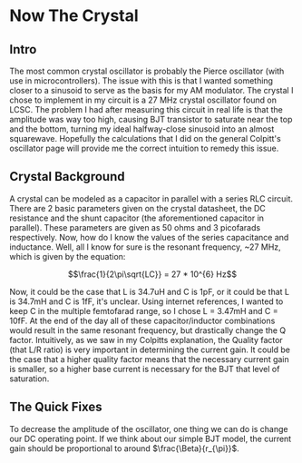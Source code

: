 # Now The Crystal

## Intro
The most common crystal oscillator is probably the Pierce oscillator (with use in microcontrollers).  The issue with this is that I wanted something closer to a sinusoid to serve as the basis for my AM modulator.  The crystal I chose to implement in my circuit is a 27 MHz crystal oscillator found on LCSC.  The problem I had after measuring this circuit in real life is that the amplitude was way too high, causing BJT transistor to saturate near the top and the bottom, turning my ideal halfway-close sinusoid into an almost squarewave.  Hopefully the calculations that I did on the general Colpitt's oscillator page will provide me the correct intuition to remedy this issue.

## Crystal Background
A crystal can be modeled as a capacitor in parallel with a series RLC circuit.  There are 2 basic parameters given on the crystal datasheet, the DC resistance and the shunt capacitor (the aforementioned capacitor in parallel).  These parameters are given as 50 ohms and 3 picofarads respectively.  Now, how do I know the values of the series capacitance and inductance.  Well, all I know for sure is the resonant frequency, ~27 MHz, which is given by the equation:

$$\frac{1}{2\pi\sqrt{LC}} = 27 * 10^{6} Hz$$

Now, it could be the case that L is 34.7uH and C is 1pF, or it could be that L is 34.7mH and C is 1fF, it's unclear.  Using internet references, I wanted to keep C in the multiple femtofarad range, so I chose L = 3.47mH and C = 10fF.  At the end of the day all of these capacitor/inductor combinations would result in the same resonant frequency, but drastically change the Q factor.  Intuitively, as we saw in my Colpitts explanation, the Quality factor (that L/R ratio) is very important in determining the current gain.  It could be the case that a higher quality factor means that the necessary current gain is smaller, so a higher base current is necessary for the BJT that level of saturation.


## The Quick Fixes

To decrease the amplitude of the oscillator, one thing we can do is change our DC operating point.  If we think about our simple BJT model, the current gain should be proportional to around $\frac{\Beta}{r_{\pi}}$.